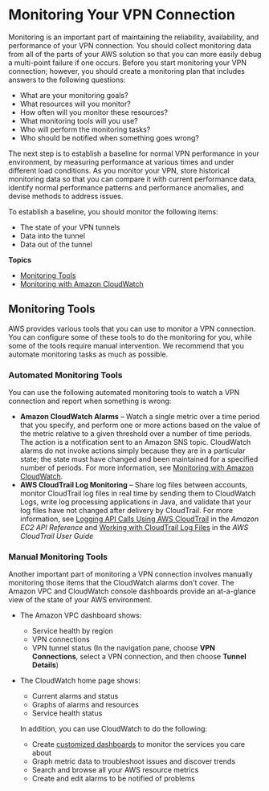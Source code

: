 # Monitoring Your VPN Connection<a name="monitoring-overview-vpn"></a>

Monitoring is an important part of maintaining the reliability, availability, and performance of your VPN connection\. You should collect monitoring data from all of the parts of your AWS solution so that you can more easily debug a multi\-point failure if one occurs\. Before you start monitoring your VPN connection; however, you should create a monitoring plan that includes answers to the following questions:
+ What are your monitoring goals?
+ What resources will you monitor?
+ How often will you monitor these resources?
+ What monitoring tools will you use?
+ Who will perform the monitoring tasks?
+ Who should be notified when something goes wrong?

The next step is to establish a baseline for normal VPN performance in your environment, by measuring performance at various times and under different load conditions\. As you monitor your VPN, store historical monitoring data so that you can compare it with current performance data, identify normal performance patterns and performance anomalies, and devise methods to address issues\.

To establish a baseline, you should monitor the following items:
+ The state of your VPN tunnels
+ Data into the tunnel
+ Data out of the tunnel

**Topics**
+ [Monitoring Tools](#monitoring-automated-manual)
+ [Monitoring with Amazon CloudWatch](monitoring-cloudwatch-vpn.md)

## Monitoring Tools<a name="monitoring-automated-manual"></a>

AWS provides various tools that you can use to monitor a VPN connection\. You can configure some of these tools to do the monitoring for you, while some of the tools require manual intervention\. We recommend that you automate monitoring tasks as much as possible\.

### Automated Monitoring Tools<a name="monitoring-automated_tools"></a>

You can use the following automated monitoring tools to watch a VPN connection and report when something is wrong:
+ **Amazon CloudWatch Alarms** – Watch a single metric over a time period that you specify, and perform one or more actions based on the value of the metric relative to a given threshold over a number of time periods\. The action is a notification sent to an Amazon SNS topic\. CloudWatch alarms do not invoke actions simply because they are in a particular state; the state must have changed and been maintained for a specified number of periods\. For more information, see [Monitoring with Amazon CloudWatch](monitoring-cloudwatch-vpn.md)\.
+ **AWS CloudTrail Log Monitoring** – Share log files between accounts, monitor CloudTrail log files in real time by sending them to CloudWatch Logs, write log processing applications in Java, and validate that your log files have not changed after delivery by CloudTrail\. For more information, see [Logging API Calls Using AWS CloudTrail](https://docs.aws.amazon.com/AWSEC2/latest/APIReference/using-cloudtrail.html) in the *Amazon EC2 API Reference* and [Working with CloudTrail Log Files](https://docs.aws.amazon.com/awscloudtrail/latest/userguide/cloudtrail-working-with-log-files.html) in the *AWS CloudTrail User Guide*

### Manual Monitoring Tools<a name="monitoring-manual-tools"></a>

Another important part of monitoring a VPN connection involves manually monitoring those items that the CloudWatch alarms don't cover\. The Amazon VPC and CloudWatch console dashboards provide an at\-a\-glance view of the state of your AWS environment\. 
+ The Amazon VPC dashboard shows:
  + Service health by region
  + VPN connections
  + VPN tunnel status \(In the navigation pane, choose **VPN Connections**, select a VPN connection, and then choose **Tunnel Details**\)
+ The CloudWatch home page shows:
  + Current alarms and status
  + Graphs of alarms and resources
  + Service health status

  In addition, you can use CloudWatch to do the following: 
  + Create [customized dashboards](https://docs.aws.amazon.com/AmazonCloudWatch/latest/DeveloperGuide/CloudWatch_Dashboards.html) to monitor the services you care about
  + Graph metric data to troubleshoot issues and discover trends
  + Search and browse all your AWS resource metrics
  + Create and edit alarms to be notified of problems